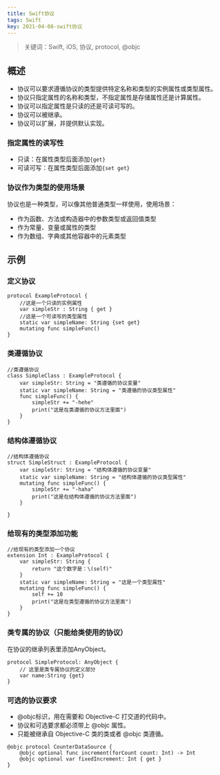 ```yaml
---
title: Swift协议
tags: Swift
key: 2021-04-08-swift协议
---
```

> 关键词：Swift, iOS, 协议, protocol, @objc

## 概述

* 协议可以要求遵循协议的类型提供特定名称和类型的实例属性或类型属性。
* 协议只指定属性的名称和类型，不指定属性是存储属性还是计算属性。
* 协议可以指定属性是只读的还是可读可写的。
* 协议可以被继承。
* 协议可以扩展，并提供默认实现。

### 指定属性的读写性

* 只读：在属性类型后面添加`{get}`
* 可读可写：在属性类型后面添加`{set get}`

### 协议作为类型的使用场景

协议也是一种类型，可以像其他普通类型一样使用，使用场景：

* 作为函数、方法或构造器中的参数类型或返回值类型
* 作为常量、变量或属性的类型
* 作为数组、字典或其他容器中的元素类型

## 示例

### 定义协议

```
protocol ExampleProtocol {
    //这是一个只读的实例属性
    var simpleStr : String { get }
    //这是一个可读写的类型属性
    static var simpleName: String {set get}
    mutating func simpleFunc()
}
```

### 类遵循协议

```
//类遵循协议
class SimpleClass : ExampleProtocol {
    var simpleStr: String = "类遵循的协议变量"
    static var simpleName: String = "类遵循的协议类型属性"
    func simpleFunc() {
        simpleStr += "-hehe"
        print("这是在类遵循的协议方法里面")
    }
}
```

### 结构体遵循协议

```
//结构体遵循协议
struct SimpleStruct : ExampleProtocol {
    var simpleStr: String = "结构体遵循的协议变量"
    static var simpleName: String = "结构体遵循的协议类型属性"
    mutating func simpleFunc() {
        simpleStr += "-haha"
        print("这是在结构体遵循的协议方法里面")
    }
    
}
```

### 给现有的类型添加功能

```
//给现有的类型添加一个协议
extension Int : ExampleProtocol {
    var simpleStr: String {
        return "这个数字是：\(self)"
    }
    static var simpleName: String = "这是一个类型属性"
    mutating func simpleFunc() {
        self += 10
        print("这是在类型遵循的协议方法里面")
    }
}
```

### 类专属的协议（只能给类使用的协议）

在协议的继承列表里添加AnyObject。

```
protocol SimpleProtocol: AnyObject {
    // 这里是类专属协议的定义部分
    var name:String {get}
}
```

### 可选的协议要求

* @objc标识，用在需要和 Objective-C 打交道的代码中。
* 协议和可选要求都必须带上 @objc 属性。
* 只能被继承自 Objective-C 类的类或者 @objc 类遵循。

```
@objc protocol CounterDataSource {
    @objc optional func increment(forCount count: Int) -> Int
    @objc optional var fixedIncrement: Int { get }
}
```


